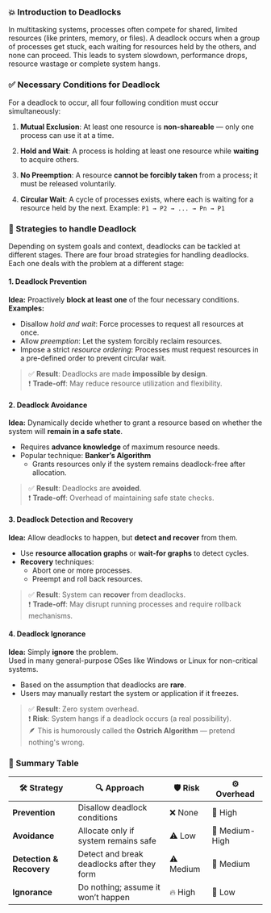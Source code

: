### 💥 Introduction to Deadlocks
In multitasking systems, processes often compete for shared, limited resources (like printers, memory, or files). A deadlock occurs when a group of processes get stuck, each waiting for resources held by the others, and none can proceed. This leads to system slowdown, performance drops, resource wastage or complete system hangs.

### ✅ **Necessary Conditions for Deadlock**
For a deadlock to occur, all four following condition must occur simultaneously:

1. **Mutual Exclusion**: At least one resource is **non-shareable** — only one process can use it at a time.

2. **Hold and Wait**: A process is holding at least one resource while **waiting** to acquire others.

3. **No Preemption**: A resource **cannot be forcibly taken** from a process; it must be released voluntarily.

4. **Circular Wait**: A cycle of processes exists, where each is waiting for a resource held by the next. Example: `P1 → P2 → ... → Pn → P1`

### 🧯 Strategies to handle Deadlock
Depending on system goals and context, deadlocks can be tackled at different stages. There are four broad strategies for handling deadlocks. Each one deals with the problem at a different stage:

#### 1. **Deadlock Prevention**
**Idea:** Proactively **block at least one** of the four necessary conditions.
**Examples:**
- Disallow *hold and wait*: Force processes to request all resources at once.
- Allow *preemption*: Let the system forcibly reclaim resources.
- Impose a strict *resource ordering*: Processes must request resources in a pre-defined order to prevent circular wait.

> ✅ **Result**: Deadlocks are made **impossible by design**.  
> ❗ **Trade-off**: May reduce resource utilization and flexibility.

#### 2. **Deadlock Avoidance**
**Idea:** Dynamically decide whether to grant a resource based on whether the system will **remain in a safe state**.
- Requires **advance knowledge** of maximum resource needs.
- Popular technique: **Banker’s Algorithm**
    - Grants resources only if the system remains deadlock-free after allocation.

> ✅ **Result**: Deadlocks are **avoided**.  
> ❗ **Trade-off**: Overhead of maintaining safe state checks.

#### 3. **Deadlock Detection and Recovery**
**Idea:** Allow deadlocks to happen, but **detect and recover** from them.

- Use **resource allocation graphs** or **wait-for graphs** to detect cycles.
- **Recovery** techniques:
    - Abort one or more processes.
    - Preempt and roll back resources.

> ✅ **Result**: System can **recover** from deadlocks.  
> ❗ **Trade-off**: May disrupt running processes and require rollback mechanisms.

#### 4. **Deadlock Ignorance**
**Idea:** Simply **ignore** the problem.  
Used in many general-purpose OSes like Windows or Linux for non-critical systems.

- Based on the assumption that deadlocks are **rare**.
- Users may manually restart the system or application if it freezes.

> ✅ **Result**: Zero system overhead.  
> ❗ **Risk**: System hangs if a deadlock occurs (a real possibility).  
> 🪶 This is humorously called the **Ostrich Algorithm** — pretend nothing's wrong.

### 🧷 Summary Table
| 🛠️ Strategy            | 🔍 Approach                               | 🛡️ Risk     | ⚙️ Overhead     |
|-------------------------|-------------------------------------------|-------------|-----------------|
| **Prevention**          | Disallow deadlock conditions              | ❌ None     | 🔼 High         |
| **Avoidance**           | Allocate only if system remains safe      | ⚠️ Low      | 🔼 Medium-High  |
| **Detection & Recovery**| Detect and break deadlocks after they form| ⚠️ Medium   | 🔼 Medium       |
| **Ignorance**           | Do nothing; assume it won’t happen        | 🔥 High     | 🔽 Low          |
